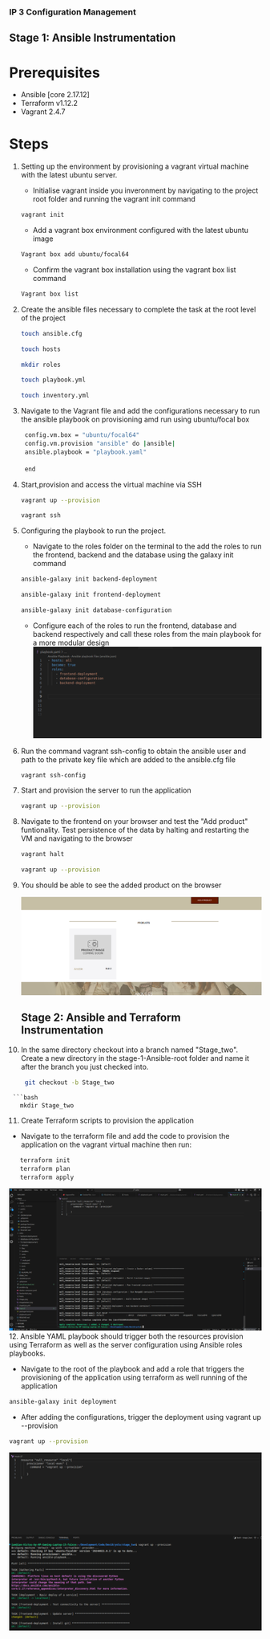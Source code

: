 ### IP 3 Configuration Management
## Stage 1: Ansible Instrumentation
# Prerequisites
 - Ansible [core 2.17.12]
 - Terraform v1.12.2
 - Vagrant 2.4.7
 # Steps
1. Setting up the environment by provisioning a vagrant virtual machine with the latest ubuntu server.
    - Initialise vagrant inside you inveronment by navigating to the project root folder and running the vagrant init command
   ```bash
   vagrant init
   ```
    - Add a vagrant box environment configured with the latest ubuntu image
   ```bash
   Vagrant box add ubuntu/focal64
   ```  
   - Confirm the vagrant box installation using the vagrant box list command   
   ```bash
   Vagrant box list
   ```  
2. Create the ansible files necessary to complete the task at the root level of the project
   ```bash
   touch ansible.cfg
   ```  
   ```bash
   touch hosts
   ```  
    ```bash
   mkdir roles
   ```  
    ```bash
   touch playbook.yml
   ```  
   ```bash
   touch inventory.yml
   ```  
3. Navigate to the Vagrant file and add the configurations necessary to run the ansible playbook on provisioning amd run using ubuntu/focal box
   ```bash
    config.vm.box = "ubuntu/focal64"
    config.vm.provision "ansible" do |ansible|
    ansible.playbook = "playbook.yaml"

    end
   ```  
4. Start,provision and access the virtual machine via SSH
   ```bash
   vagrant up --provision
   ```  
   ```bash
   vagrant ssh
   ```  


5. Configuring the playbook to run the project.
   - Navigate to the roles folder on the terminal to the add the roles to run the frontend, backend and the database using the galaxy init command
   ```bash
   ansible-galaxy init backend-deployment
   ```  
   ```bash
   ansible-galaxy init frontend-deployment
   ```  
   ```bash
   ansible-galaxy init database-configuration
   ```  
   - Configure each of the roles to run the frontend, database and backend respectively and call these roles from the main playbook for a more modular design
   ![playbook](playbook.png)
   
6. Run the command vagrant ssh-config to obtain the ansible user and path to the private key file which are added to the ansible.cfg file
    ```bash
   vagrant ssh-config
   ```
7. Start and provision the server to run the application
   ```bash
   vagrant up --provision
   ```
8. Navigate to the frontend on your browser and test the "Add product" funtionality. Test persistence of the data by halting and restarting the VM and   navigating to the browser
    ```bash
   vagrant halt
   ```
    ```bash
   vagrant up --provision
   ```
9. You should be able to see the added product on the browser

   ![ansible](Ansiblerun.png)
   ## Stage 2: Ansible and Terraform Instrumentation
10. In the same directory checkout into a branch named "Stage_two". Create a new directory in the stage-1-Ansible-root folder and name it after the branch you just checked into.
     ```bash
      git checkout -b Stage_two
   ```
    ```bash
      mkdir Stage_two
   ```
11. Create Terraform scripts to provision the application
  - Navigate to the terraform file and add the code to provision the application on the vagrant virtual machine then run:
   ```bash
      terraform init
      terraform plan
      terraform apply
   ```
    
   ![Terraform](Terraform.png)
12. Ansible YAML playbook should trigger both the resources provision using Terraform as well as the server configuration using Ansible roles playbooks.
  - Navigate to the root of the playbook and add a role that triggers the provisioning of the application using terraform as well running of the application
   ```bash
   ansible-galaxy init deployment
   ```  
   - After adding the configurations, trigger the deployment using vagrant up --provision
   ```bash
   vagrant up --provision
   ```
   ![Final](Final.png)